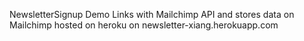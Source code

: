  NewsletterSignup Demo
 Links with Mailchimp API and stores data on Mailchimp
 hosted on heroku on 
 newsletter-xiang.herokuapp.com
